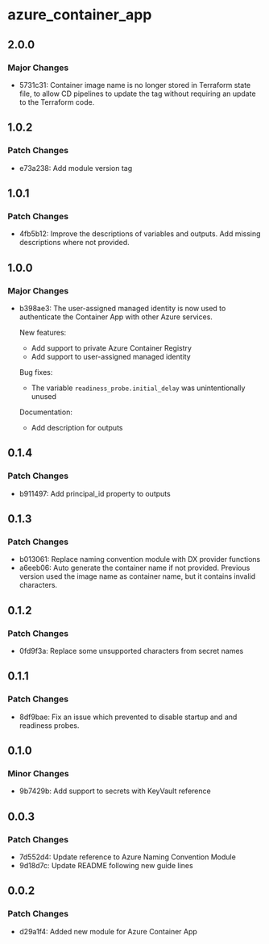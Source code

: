 # azure_container_app

## 2.0.0

### Major Changes

- 5731c31: Container image name is no longer stored in Terraform state file, to allow CD pipelines to update the tag without requiring an update to the Terraform code.

## 1.0.2

### Patch Changes

- e73a238: Add module version tag

## 1.0.1

### Patch Changes

- 4fb5b12: Improve the descriptions of variables and outputs. Add missing descriptions where not provided.

## 1.0.0

### Major Changes

- b398ae3: The user-assigned managed identity is now used to authenticate the Container App with other Azure services.

  New features:

  - Add support to private Azure Container Registry
  - Add support to user-assigned managed identity

  Bug fixes:

  - The variable `readiness_probe.initial_delay` was unintentionally unused

  Documentation:

  - Add description for outputs

## 0.1.4

### Patch Changes

- b911497: Add principal_id property to outputs

## 0.1.3

### Patch Changes

- b013061: Replace naming convention module with DX provider functions
- a6eeb06: Auto generate the container name if not provided. Previous version used the image name as container name, but it contains invalid characters.

## 0.1.2

### Patch Changes

- 0fd9f3a: Replace some unsupported characters from secret names

## 0.1.1

### Patch Changes

- 8df9bae: Fix an issue which prevented to disable startup and and readiness probes.

## 0.1.0

### Minor Changes

- 9b7429b: Add support to secrets with KeyVault reference

## 0.0.3

### Patch Changes

- 7d552d4: Update reference to Azure Naming Convention Module
- 9d18d7c: Update README following new guide lines

## 0.0.2

### Patch Changes

- d29a1f4: Added new module for Azure Container App
